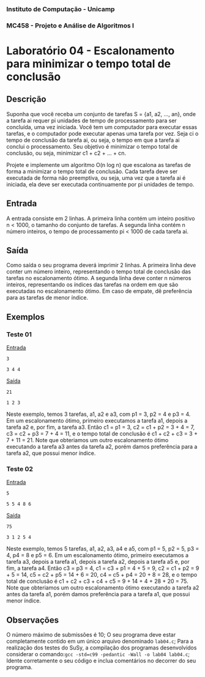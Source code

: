### Instituto de Computação - Unicamp
### MC458 - Projeto e Análise de Algoritmos I
# Laboratório 04 - Escalonamento para minimizar o tempo total de conclusão

## Descrição
Suponha que você receba um conjunto de tarefas S = {a1, a2, ..., an}, onde a tarefa ai requer pi unidades de tempo de processamento para ser concluída, uma vez iniciada. Você tem um computador para executar essas tarefas, e o computador pode executar apenas uma tarefa por vez. Seja ci o tempo de conclusão da tarefa ai, ou seja, o tempo em que a tarefa ai conclui o processamento. Seu objetivo é minimizar o tempo total de conclusão, ou seja, minimizar c1 + c2 + ... + cn.

Projete e implemente um algoritmo O(n log n) que escalona as tarefas de forma a minimizar o tempo total de conclusão. Cada tarefa deve ser executada de forma não preemptiva, ou seja, uma vez que a tarefa ai é iniciada, ela deve ser executada continuamente por pi unidades de tempo.

## Entrada
A entrada consiste em 2 linhas.
A primeira linha contém um inteiro positivo n < 1000, o tamanho do conjunto de tarefas.
A segunda linha contém n número inteiros, o tempo de processamento pi < 1000 de cada tarefa ai.

## Saída
Como saída o seu programa deverá imprimir 2 linhas.
A primeira linha deve conter um número inteiro, representando o tempo total de conclusão das tarefas no escalonamento ótimo.
A segunda linha deve conter n números inteiros, representando os índices das tarefas na ordem em que são executadas no escalonamento ótimo.
Em caso de empate, dê preferência para as tarefas de menor índice.

## Exemplos
### Teste 01
[Entrada](https://github.com/Lucas-Otavio/MC458-1s21/blob/main/Lab04/Test%20Cases/arq01.in)

```
3

3 4 4
```

[Saída](https://github.com/Lucas-Otavio/MC458-1s21/blob/main/Lab04/Test%20Cases/arq01.out)

```
21

1 2 3
```

Neste exemplo, temos 3 tarefas, a1, a2 e a3, com p1 = 3, p2 = 4 e p3 = 4.
Em um escalonamento ótimo, primeiro executamos a tarefa a1, depois a tarefa a2 e, por fim, a tarefa a3.
Então c1 = p1 = 3, c2 = c1 + p2 = 3 + 4 = 7, c3 = c2 + p3 = 7 + 4 = 11, e o tempo total de conclusão é c1 + c2 + c3 = 3 + 7 + 11 = 21.
Note que obteriamos um outro escalonamento ótimo executando a tarefa a3 antes da tarefa a2, porém damos preferência para a tarefa a2, que possui menor índice.

### Teste 02
[Entrada](https://github.com/Lucas-Otavio/MC458-1s21/blob/main/Lab04/Test%20Cases/arq02.in)

```
5

5 5 4 8 6
```

[Saída](https://github.com/Lucas-Otavio/MC458-1s21/blob/main/Lab04/Test%20Cases/arq02.out)

```
75

3 1 2 5 4
```

Neste exemplo, temos 5 tarefas, a1, a2, a3, a4 e a5, com p1 = 5, p2 = 5, p3 = 4, p4 = 8 e p5 = 6.
Em um escalonamento ótimo, primeiro executamos a tarefa a3, depois a tarefa a1, depois a tarefa a2, depois a tarefa a5 e, por fim, a tarefa a4.
Então c3 = p3 = 4, c1 = c3 + p1 = 4 + 5 = 9, c2 = c1 + p2 = 9 + 5 = 14, c5 = c2 + p5 = 14 + 6 = 20, c4 = c5 + p4 = 20 + 8 = 28, e o tempo total de conclusão é c1 + c2 + c3 + c4 + c5 = 9 + 14 + 4 + 28 + 20 = 75.
Note que obteriamos um outro escalonamento ótimo executando a tarefa a2 antes da tarefa a1, porém damos preferência para a tarefa a1, que possui menor índice.

## Observações
O número máximo de submissões é 10;
O seu programa deve estar completamente contido em um único arquivo denominado `lab04.c`;
Para a realização dos testes do SuSy, a compilação dos programas desenvolvidos considerar o comando:`gcc -std=c99 -pedantic -Wall -o lab04 lab04.c`;
Idente corretamente o seu código e inclua comentários no decorrer do seu programa.
